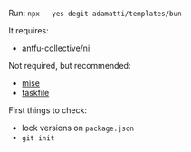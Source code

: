 Run: `npx --yes degit adamatti/templates/bun`

It requires:

- [antfu-collective/ni](https://github.com/antfu-collective/ni)

Not required, but recommended:

- [mise](https://mise.jdx.dev/)
- [taskfile](https://taskfile.dev/)

First things to check:

- lock versions on `package.json`
- `git init`